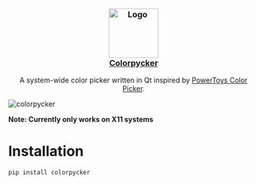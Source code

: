 <h3 align="center">
	<img src="https://github.com/user-attachments/assets/63234655-e60b-496e-bf0d-b5b059b79a66" width="100" alt="Logo"/><br/>
	<a href="https://github.com/transistxr/colorpycker">Colorpycker</a>
</h3>

<p align=center>
  <a>A system-wide color picker written in Qt inspired by <a href="https://learn.microsoft.com/en-us/windows/powertoys/color-picker">PowerToys Color Picker</a></a>.
</p>

![colorpycker](https://github.com/user-attachments/assets/9274635f-1897-4d65-83b0-0a28a7c40d19)


**Note: Currently only works on X11 systems**

# Installation

```
pip install colorpycker
```
